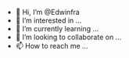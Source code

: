 - 👋 Hi, I’m @Edwinfra
- 👀 I’m interested in ...
- 🌱 I’m currently learning ...
- 💞️ I’m looking to collaborate on ...
- 📫 How to reach me ...

<!---
Edwinfra/Edwinfra is a ✨ special ✨ repository because its `README.md` (this file) appears on your GitHub profile.
You can click the Preview link to take a look at your changes.
--->
